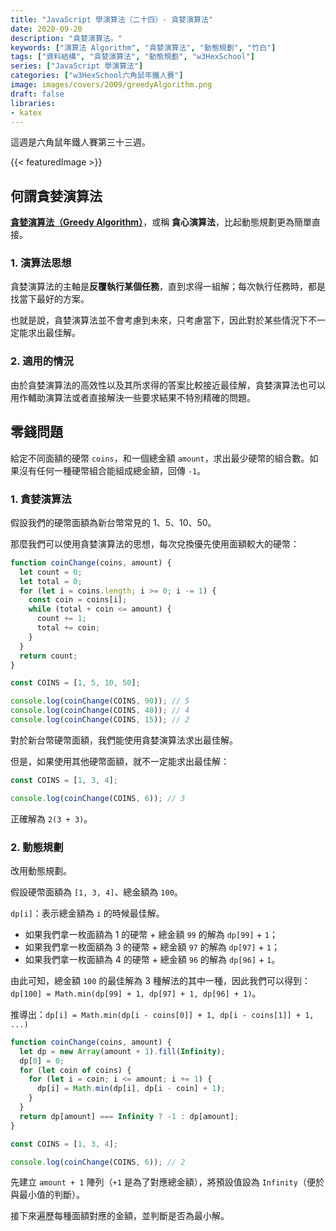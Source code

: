 ```yaml
---
title: "JavaScript 學演算法（二十四）- 貪婪演算法"
date: 2020-09-20
description: "貪婪演算法。"
keywords: ["演算法 Algorithm", "貪婪演算法", "動態規劃", "竹白"]
tags: ["資料結構", "貪婪演算法", "動態規劃", "w3HexSchool"]
series: ["JavaScript 學演算法"]
categories: ["w3HexSchool六角鼠年鐵人賽"]
image: images/covers/2009/greedyAlgorithm.png
draft: false
libraries:
- katex
---
```


這週是六角鼠年鐵人賽第三十三週。

<!--more-->

{{< featuredImage >}}

## 何謂貪婪演算法

[**貪婪演算法（Greedy Algorithm）**](https://zh.wikipedia.org/wiki/%E8%B4%AA%E5%BF%83%E7%AE%97%E6%B3%95)，或稱 **貪心演算法**，比起動態規劃更為簡單直接。

### 1. 演算法思想

貪婪演算法的主軸是**反覆執行某個任務**，直到求得一組解；每次執行任務時，都是找當下最好的方案。

也就是說，貪婪演算法並不會考慮到未來，只考慮當下，因此對於某些情況下不一定能求出最佳解。

### 2. 適用的情況

由於貪婪演算法的高效性以及其所求得的答案比較接近最佳解，貪婪演算法也可以用作輔助演算法或者直接解決一些要求結果不特別精確的問題。

## 零錢問題

給定不同面額的硬幣 `coins`，和一個總金額 `amount`，求出最少硬幣的組合數。如果沒有任何一種硬幣組合能組成總金額，回傳 `-1`。

### 1. 貪婪演算法

假設我們的硬幣面額為新台幣常見的 1、5、10、50。

那麼我們可以使用貪婪演算法的思想，每次兌換優先使用面額較大的硬幣：

```javascript
function coinChange(coins, amount) {
  let count = 0;
  let total = 0;
  for (let i = coins.length; i >= 0; i -= 1) {
    const coin = coins[i];
    while (total + coin <= amount) {
      count += 1;
      total += coin;
    }
  }
  return count;
}

const COINS = [1, 5, 10, 50];

console.log(coinChange(COINS, 90)); // 5
console.log(coinChange(COINS, 40)); // 4
console.log(coinChange(COINS, 15)); // 2
```
對於新台幣硬幣面額，我們能使用貪婪演算法求出最佳解。

但是，如果使用其他硬幣面額，就不一定能求出最佳解：
```javascript
const COINS = [1, 3, 4];

console.log(coinChange(COINS, 6)); // 3
```
正確解為 `2(3 + 3)`。

### 2. 動態規劃

改用動態規劃。

假設硬幣面額為 `[1, 3, 4]`、總金額為 `100`。

`dp[i]`：表示總金額為 `i` 的時候最佳解。
- 如果我們拿一枚面額為 1 的硬幣 + 總金額 `99` 的解為 `dp[99]` + `1`；
- 如果我們拿一枚面額為 3 的硬幣 + 總金額 `97` 的解為 `dp[97]` + `1`；
- 如果我們拿一枚面額為 4 的硬幣 + 總金額 `96` 的解為 `dp[96]` + `1`。

由此可知，總金額 `100` 的最佳解為 3 種解法的其中一種，因此我們可以得到：`dp[100] = Math.min(dp[99] + 1, dp[97] + 1, dp[96] + 1)`。

推導出：`dp[i] = Math.min(dp[i - coins[0]] + 1, dp[i - coins[1]] + 1, ...)`

```javascript
function coinChange(coins, amount) {
  let dp = new Array(amount + 1).fill(Infinity);
  dp[0] = 0;
  for (let coin of coins) {
    for (let i = coin; i <= amount; i += 1) {
      dp[i] = Math.min(dp[i], dp[i - coin] + 1);
    }
  }
  return dp[amount] === Infinity ? -1 : dp[amount];
}

const COINS = [1, 3, 4];

console.log(coinChange(COINS, 6)); // 2
```
先建立 `amount + 1` 陣列（`+1` 是為了對應總金額），將預設值設為 `Infinity`（便於與最小值的判斷）。

接下來遍歷每種面額對應的金額，並判斷是否為最小解。
